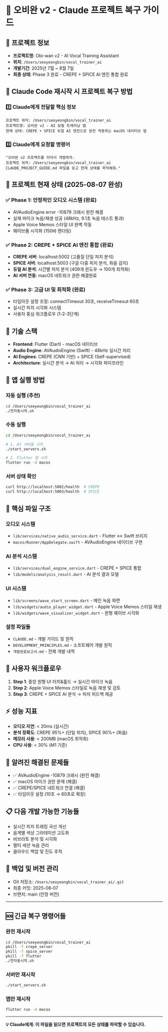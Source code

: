 # 🎤 오비완 v2 - Claude 프로젝트 복구 가이드

## 📍 **프로젝트 정보**
- **프로젝트명**: Obi-wan v2 - AI Vocal Training Assistant  
- **위치**: `/Users/seoyeongbin/vocal_trainer_ai`
- **개발기간**: 2025년 7월 ~ 8월 7일
- **최종 상태**: Phase 3 완료 - CREPE + SPICE AI 엔진 통합 완료

## 🚀 **Claude Code 재시작 시 프로젝트 복구 방법**

### 1️⃣ **Claude에게 전달할 핵심 정보**
```
프로젝트 위치: /Users/seoyeongbin/vocal_trainer_ai
프로젝트명: 오비완 v2 - AI 보컬 트레이닝 앱
현재 상태: CREPE + SPICE 듀얼 AI 엔진으로 완전 작동하는 macOS 네이티브 앱
```

### 2️⃣ **Claude에게 요청할 명령어**
```
"오비완 v2 프로젝트를 이어서 개발하자. 
프로젝트 위치: /Users/seoyeongbin/vocal_trainer_ai
CLAUDE_PROJECT_GUIDE.md 파일을 읽고 현재 상태를 파악해줘."
```

## 🎯 **프로젝트 현재 상태 (2025-08-07 완성)**

### ✅ **Phase 1: 안정적인 오디오 시스템 (완료)**
- AVAudioEngine error -10879 크래시 완전 해결
- 실제 마이크 녹음/재생 성공 (48kHz, 9.1초 녹음 테스트 통과)
- Apple Voice Memos 스타일 UI 완벽 작동
- 웨이브폼 시각화 (150바 렌더링)

### ✅ **Phase 2: CREPE + SPICE AI 엔진 통합 (완료)**
- **CREPE 서버**: localhost:5002 (고품질 단일 피치 분석)
- **SPICE 서버**: localhost:5003 (구글 다중 피치 분석, 화음 감지)
- **듀얼 AI 분석**: 시간별 피치 분석 (409개 윈도우 → 100개 최적화)
- **AI 서버 연동**: macOS 네트워크 권한 해결완료

### ✅ **Phase 3: 고급 UI 및 최적화 (완료)**
- 타임아웃 설정 조정: connectTimeout 30초, receiveTimeout 60초
- 실시간 피치 시각화 시스템
- 사용자 중심 워크플로우 (1-2-3단계)

## 🔧 **기술 스택**
- **Frontend**: Flutter (Dart) - macOS 네이티브
- **Audio Engine**: AVAudioEngine (Swift) - 48kHz 실시간 처리
- **AI Engines**: CREPE (CNN 기반) + SPICE (Self-supervised)
- **Architecture**: 실시간 분석 → AI 처리 → 시각화 파이프라인

## 🚀 **앱 실행 방법**

### **자동 실행 (추천)**
```bash
cd /Users/seoyeongbin/vocal_trainer_ai
./전자동시작.sh
```

### **수동 실행**
```bash
cd /Users/seoyeongbin/vocal_trainer_ai

# 1. AI 서버들 시작
./start_servers.sh

# 2. Flutter 앱 시작  
flutter run -d macos
```

### **서버 상태 확인**
```bash
curl http://localhost:5002/health  # CREPE
curl http://localhost:5003/health  # SPICE
```

## 📁 **핵심 파일 구조**

### **오디오 시스템**
- `lib/services/native_audio_service.dart` - Flutter ↔ Swift 브리지
- `macos/Runner/AppDelegate.swift` - AVAudioEngine 네이티브 구현

### **AI 분석 시스템**  
- `lib/services/dual_engine_service.dart` - CREPE + SPICE 통합
- `lib/models/analysis_result.dart` - AI 분석 결과 모델

### **UI 시스템**
- `lib/screens/wave_start_screen.dart` - 메인 녹음 화면 
- `lib/widgets/audio_player_widget.dart` - Apple Voice Memos 스타일 재생
- `lib/widgets/wave_visualizer_widget.dart` - 원형 웨이브 시각화

### **설정 파일들**
- `CLAUDE.md` - 개발 가이드 및 원칙
- `DEVELOPMENT_PRINCIPLES.md` - 소프트웨어 개발 원칙
- `개발완료보고서.md` - 전체 개발 내역

## 🎵 **사용자 워크플로우**
1. **Step 1**: 중앙 원형 UI 터치&홀드 → 실시간 마이크 녹음
2. **Step 2**: Apple Voice Memos 스타일로 녹음 재생 및 검토
3. **Step 3**: CREPE + SPICE AI 분석 → 피치 피드백 제공

## ⚡ **성능 지표**
- **오디오 지연**: < 20ms (실시간)
- **분석 정확도**: CREPE 95%+ (단일 피치), SPICE 90%+ (화음)
- **메모리 사용**: < 200MB (macOS 최적화)
- **CPU 사용**: < 30% (M1 기준)

## 🐛 **알려진 해결된 문제들**
- ✅ AVAudioEngine -10879 크래시 (완전 해결)
- ✅ macOS 마이크 권한 문제 (해결)
- ✅ CREPE/SPICE 네트워크 연결 (해결)
- ✅ 타임아웃 설정 (10초 → 60초로 확장)

## 📋 **다음 개발 가능한 기능들**
- 실시간 피치 트래킹 곡선 개선
- 음계별 색상 그라데이션 고도화
- 비브라토 분석 및 시각화
- 멀티 세션 녹음 관리
- 클라우드 백업 및 진도 추적

## 💾 **백업 및 버전 관리**
- Git 저장소: `/Users/seoyeongbin/vocal_trainer_ai/.git`
- 최종 커밋: 2025-08-07
- 브랜치: main (안정 버전)

---

## 🆘 **긴급 복구 명령어들**

### **완전 재시작**
```bash
cd /Users/seoyeongbin/vocal_trainer_ai
pkill -f crepe_server
pkill -f spice_server  
pkill -f flutter
./전자동시작.sh
```

### **서버만 재시작**
```bash
./start_servers.sh
```

### **앱만 재시작**
```bash
flutter run -d macos
```

---

**💡 Claude에게: 이 파일을 읽으면 프로젝트의 모든 상태를 파악할 수 있습니다.**